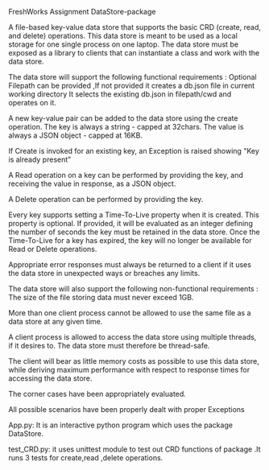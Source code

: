 FreshWorks Assignment
DataStore-package


A file-based key-value data store that supports the basic CRD (create, read, and delete) operations. This data store is meant to be used as a local storage for one single process on one laptop. The data store must be exposed as a library to clients that can instantiate a class and work with the data store.

The data store will support the following functional requirements :
Optional Filepath can be provided ,If not provided it creates a db.json file in current working directory
It selects the existing db.json in filepath/cwd and operates on it.


A new key-value pair can be added to the data store using the create operation. The key is always a string - capped at 32chars. The value is always a JSON object - capped at 16KB.

If Create is invoked for an existing key, an Exception is raised showing "Key is already present"

A Read operation on a key can be performed by providing the key, and receiving the value in response, as a JSON object.

A Delete operation can be performed by providing the key.

Every key supports setting a Time-To-Live property when it is created. This property is optional. If provided, it will be evaluated as an integer defining the number of seconds the key must be retained in the data store. Once the Time-To-Live for a key has expired, the key will no longer be available for Read or Delete operations.

Appropriate error responses must always be returned to a client if it uses the data store in unexpected ways or breaches any limits.

The data store will also support the following non-functional requirements :
The size of the file storing data must never exceed 1GB.

More than one client process cannot be allowed to use the same file as a data store at any given time.

A client process is allowed to access the data store using multiple threads, if it desires to. The data store must therefore be thread-safe.

The client will bear as little memory costs as possible to use this data store, while deriving maximum performance with respect to response times for accessing the data store.

The corner cases have been appropriately evaluated.

All possible scenarios have been properly dealt with proper Exceptions


App.py:
It is an interactive python program which uses the package DataStore.

test_CRD.py:
it uses unittest module to test out CRD functions of package .It runs 3 tests for create,read ,delete operations.


